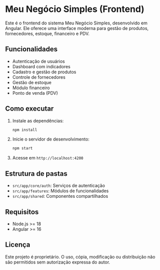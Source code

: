 # Meu Negócio Simples (Frontend)

Este é o frontend do sistema Meu Negócio Simples, desenvolvido em Angular. Ele oferece uma interface moderna para gestão de produtos, fornecedores, estoque, financeiro e PDV.

## Funcionalidades
- Autenticação de usuários
- Dashboard com indicadores
- Cadastro e gestão de produtos
- Controle de fornecedores
- Gestão de estoque
- Módulo financeiro
- Ponto de venda (PDV)

## Como executar

1. Instale as dependências:
   ```bash
   npm install
   ```
2. Inicie o servidor de desenvolvimento:
   ```bash
   npm start
   ```
3. Acesse em `http://localhost:4200`

## Estrutura de pastas
- `src/app/core/auth`: Serviços de autenticação
- `src/app/features`: Módulos de funcionalidades
- `src/app/shared`: Componentes compartilhados

## Requisitos
- Node.js >= 18
- Angular >= 16

## Licença
Este projeto é proprietário. O uso, cópia, modificação ou distribuição não são permitidos sem autorização expressa do autor.
